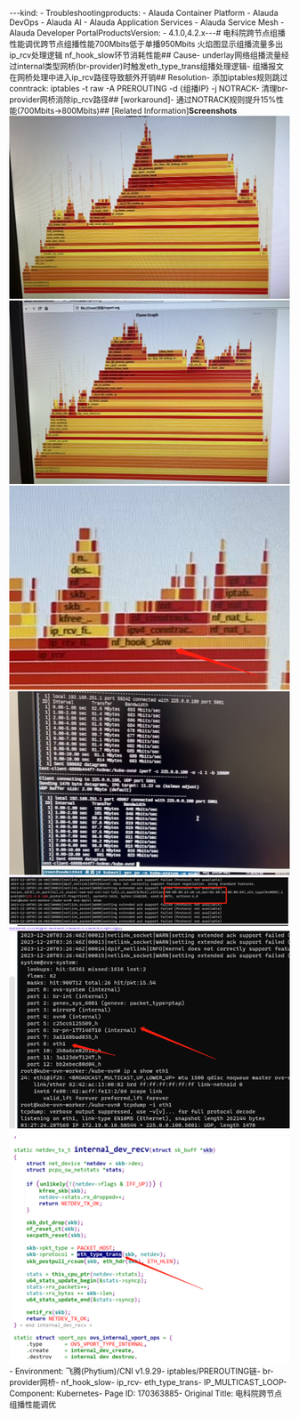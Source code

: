 ---kind:   - Troubleshootingproducts:    - Alauda Container Platform   - Alauda DevOps   - Alauda AI   - Alauda Application Services   - Alauda Service Mesh   - Alauda Developer PortalProductsVersion:   - 4.1.0,4.2.x---<!-- A type of document that involves encountering a fault, diag...it, performing root cause analysis, and providing solutions. --># 电科院跨节点组播性能调优跨节点组播性能700Mbits低于单播950Mbits 火焰图显示组播流量多出ip_rcv处理逻辑 nf_hook_slow环节消耗性能## Cause- underlay网络组播流量经过internal类型网桥(br-provider)时触发eth_type_trans组播处理逻辑- 组播报文在网桥处理中进入ip_rcv路径导致额外开销## Resolution- 添加iptables规则跳过conntrack: iptables -t raw -A PREROUTING -d {组播IP} -j NOTRACK- 清理br-provider网桥消除ip_rcv路径## [workaround]- 通过NOTRACK规则提升15%性能(700Mbits→800Mbits)## [Related Information]**Screenshots**![](assets/dian-ke-yuan-kua-jie-dian-zu-bo-xing-neng-diao-you/image-2023-12-8_18-6-5.png)![](assets/dian-ke-yuan-kua-jie-dian-zu-bo-xing-neng-diao-you/image-2023-12-13_10-47-4.png)![](assets/dian-ke-yuan-kua-jie-dian-zu-bo-xing-neng-diao-you/image-2023-12-13_10-53-13.png)![](assets/dian-ke-yuan-kua-jie-dian-zu-bo-xing-neng-diao-you/image-2023-12-13_10-55-40.png)![](assets/dian-ke-yuan-kua-jie-dian-zu-bo-xing-neng-diao-you/image-2023-12-20_13-35-5.png)![](assets/dian-ke-yuan-kua-jie-dian-zu-bo-xing-neng-diao-you/image-2023-12-20_13-35-18.png)![](assets/dian-ke-yuan-kua-jie-dian-zu-bo-xing-neng-diao-you/image-2023-12-20_13-40-50.png)- Environment: 飞腾(Phytium)/CNI v1.9.29- iptables/PREROUTING链- br-provider网桥- nf_hook_slow- ip_rcv- eth_type_trans- IP_MULTICAST_LOOP- Component: Kubernetes- Page ID: 170363885- Original Title: 电科院跨节点组播性能调优